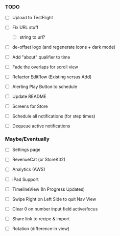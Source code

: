 ### TODO
- [ ] Upload to TestFlight
- [ ] Fix URL stuff
  - [ ] string to url?
- [ ] de-offset logo (and regenerate icons + dark mode)
- [ ] Add "about" qualifier to time
- [ ] Fade the overlaps for scroll view
- [ ] Refactor EditRow (Existing versus Add)
- [ ] Alerting Play Button to schedule


- [ ] Update README
- [ ] Screens for Store
- [ ] Schedule all notifications (for step times)
- [ ] Dequeue active notifications

### Maybe/Eventually
- [ ] Settings page
- [ ] RevenueCat (or StoreKit2)
- [ ] Analytics (AWS)
- [ ] iPad Support
- [ ] TimelineView (In Progress Updates)
- [ ] Swipe Right on Left Side to quit Nav View
- [ ] Clear 0 on number input field active/focus
- [ ] Share link to recipe & import
- [ ] Rotation (difference in view)


